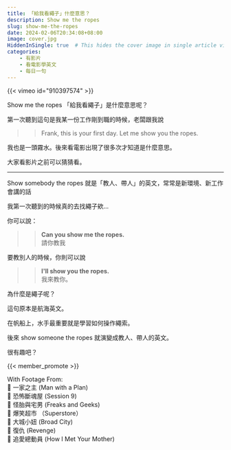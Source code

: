 ```yaml
---
title: 「給我看繩子」什麼意思？
description: Show me the ropes
slug: show-me-the-ropes
date: 2024-02-06T20:34:08+08:00
image: cover.jpg
HiddenInSingle: true  # This hides the cover image in single article view
categories:
    - 有影片
    - 看電影學英文
    - 每日一句
---
```



{{< vimeo id="910397574" >}}

Show me the ropes 「給我看繩子」是什麼意思呢？  

第一次聽到這句是我某一份工作剛到職的時候，老闆跟我說 

>> Frank, this is your first day. Let me show you the ropes.  

我也是一頭霧水。後來看電影出現了很多次才知道是什麼意思。

大家看影片之前可以猜猜看。

---

Show somebody the ropes 就是「教人、帶人」的英文，常常是新環境、新工作會講的話

我第一次聽到的時候真的去找繩子欸...

你可以說：

>> **Can you show me the ropes.**     
>> 請你教我

要教別人的時候，你則可以說
>> **I'll show you the ropes.**   
>> 我來教你。

為什麼是繩子呢？

這句原本是航海英文。

在帆船上，水手最重要就是學習如何操作繩索。

後來 show someone the ropes 就演變成教人、帶人的英文。

很有趣吧？

{{< member_promote >}}

With Footage From:  
🎥 一家之主 (Man with a Plan)  
🎥 恐怖斷魂屋 (Session 9)  
🎥 怪胎與宅男 (Freaks and Geeks)  
🎥 爆笑超市 （Superstore）  
🎥 大城小妞 (Broad City)  
🎥 復仇 (Revenge)  
🎥 追愛總動員 (How I Met Your Mother)  


